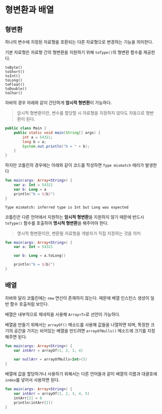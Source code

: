 # 형변환과 배열

## 형변환

하나의 변수에 지정된 자료형을 호환되는 다른 자료형으로 변경하는 기능을 의미한다.

기본 자료형은 자료형 간의 형변환을 지원하기 위해 `toType()`의 형변환 함수를 제공한다.

```
toByte()
toShort()
toInt()
toLong()
toFloat()
toDouble()
toChar()
```

자바의 경우 아래와 같이 간단하게 **암시적 형변환**이 가능하다.

> 암시적 형변환이란, 변수를 할당할 시 자료형을 지정하지 않아도 자동으로 형변환이 된다.

```java
public class Main {
    public static void main(String[] args) {
        int a = 54321;
        long b = a;
        System.out.println("b = " + b);
    }
}
```

하지만 코틀린의 경우에는 아래와 같이 코드를 작성하면 `Type mismatch` 에러가 발생한다

```kotlin
fun main(args: Array<String>) {
    var a: Int = 54321
    var b: Long = a
    println("b = ${b}")
}
```

```
Type mismatch: inferred type is Int but Long was expected
```

코틀린은 다른 언어에서 지원하는 **암시적 형변환**을 지원하지 않기 때문에 반드시 `toType()` 함수를 호출하여 **명시적 형변환**을 해주어야 한다.

> 명시적 형변환이란, 변환될 자료형을 개발자가 직접 지정하는 것을 의미

```kotlin
fun main(args: Array<String>) {
    var a: Int = 54321

    var b: Long = a.toLong()

    println("b = ${b}")
}
```

## 배열

자바와 달리 코틀린에는 `new` 연산이 존재하지 않는다.
때문에 배열 인스턴스 생성이 일반 함수 호출처럼 보인다.

배열은 내부적으로 제네릭을 사용해 `Array<T>`로 선언이 가능하다.

배열을 만들기 위해서는 `arrayOf()` 메소드를 사용해 값들을 나열하면 되며,
특정한 크기의 공간을 가지는 비어있는 배열을 만드려면 `arrayOfNulls()` 메소드에 크기를 지정해주면 된다.

```kotlin
fun main(args: Array<String>) {
    var intArr = arrayOf(1, 2, 3, 4)
    
    var nullArr = arrayOfNulls<Int>(5)
}
```

배열에 값을 할당하거나 사용하기 위해서는 다른 언어들과 같이 배열의 이름과 대괄호에 `index`를 넣어서 사용하면 된다.

```kotlin
fun main(args: Array<String>) {
    var intArr = arrayOf(1, 2, 3, 4, 5)
    intArr[2] = 8
    println(intArr[2])
}
```
